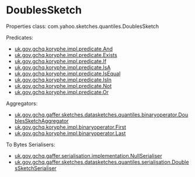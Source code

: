 # DoublesSketch

Properties class: com.yahoo.sketches.quantiles.DoublesSketch


Predicates:

- [uk.gov.gchq.koryphe.impl.predicate.And](ref://../../../javadoc/koryphe/uk/gov/gchq/koryphe/impl/predicate/And.html)
- [uk.gov.gchq.koryphe.impl.predicate.Exists](ref://../../../javadoc/koryphe/uk/gov/gchq/koryphe/impl/predicate/Exists.html)
- [uk.gov.gchq.koryphe.impl.predicate.If](ref://../../../javadoc/koryphe/uk/gov/gchq/koryphe/impl/predicate/If.html)
- [uk.gov.gchq.koryphe.impl.predicate.IsA](ref://../../../javadoc/koryphe/uk/gov/gchq/koryphe/impl/predicate/IsA.html)
- [uk.gov.gchq.koryphe.impl.predicate.IsEqual](ref://../../../javadoc/koryphe/uk/gov/gchq/koryphe/impl/predicate/IsEqual.html)
- [uk.gov.gchq.koryphe.impl.predicate.IsIn](ref://../../../javadoc/koryphe/uk/gov/gchq/koryphe/impl/predicate/IsIn.html)
- [uk.gov.gchq.koryphe.impl.predicate.Not](ref://../../../javadoc/koryphe/uk/gov/gchq/koryphe/impl/predicate/Not.html)
- [uk.gov.gchq.koryphe.impl.predicate.Or](ref://../../../javadoc/koryphe/uk/gov/gchq/koryphe/impl/predicate/Or.html)


Aggregators:

- [uk.gov.gchq.gaffer.sketches.datasketches.quantiles.binaryoperator.DoublesSketchAggregator](ref://../../../javadoc/gaffer/uk/gov/gchq/gaffer/sketches/datasketches/quantiles/binaryoperator/DoublesSketchAggregator.html)
- [uk.gov.gchq.koryphe.impl.binaryoperator.First](ref://../../../javadoc/koryphe/uk/gov/gchq/koryphe/impl/binaryoperator/First.html)
- [uk.gov.gchq.koryphe.impl.binaryoperator.Last](ref://../../../javadoc/koryphe/uk/gov/gchq/koryphe/impl/binaryoperator/Last.html)


To Bytes Serialisers:

- [uk.gov.gchq.gaffer.serialisation.implementation.NullSerialiser](ref://../../../javadoc/gaffer/uk/gov/gchq/gaffer/serialisation/implementation/NullSerialiser.html)
- [uk.gov.gchq.gaffer.sketches.datasketches.quantiles.serialisation.DoublesSketchSerialiser](ref://../../../javadoc/gaffer/uk/gov/gchq/gaffer/sketches/datasketches/quantiles/serialisation/DoublesSketchSerialiser.html)

